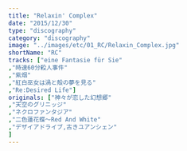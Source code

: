 ```yaml
---
title: "Relaxin' Complex"
date: "2015/12/30"
type: "discography"
category: "discography"
image: "../images/etc/01_RC/Relaxin_Complex.jpg"
shortName: "RC"
tracks: ["eine Fantasie für Sie"
,"時速60分殺人事件"
,"紫烟"
,"紅白巫女は渦と殻の夢を見る"
,"Re:Desired Life"]
originals: ["神々が恋した幻想郷"
,"天空のグリニッジ"
,"ネクロファンタジア"
,"二色蓮花蝶～Red And White"
,"デザイアドライブ,古きユアンシェン"
]
---
```

